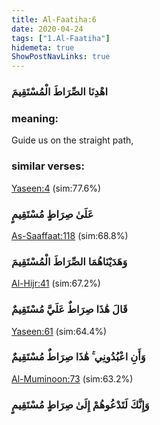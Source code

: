 ```yaml
---
title: Al-Faatiha:6
date: 2020-04-24
tags: ["1.Al-Faatiha"]
hidemeta: true 
ShowPostNavLinks: true 
---
```

### اهْدِنَا الصِّرَاطَ الْمُسْتَقِيمَ
### meaning: 
Guide us on the straight path,
### similar verses: 

[Yaseen:4](/36/4) (sim:77.6%)

### عَلَىٰ صِرَاطٍ مُسْتَقِيمٍ

[As-Saaffaat:118](/37/118) (sim:68.8%)

### وَهَدَيْنَاهُمَا الصِّرَاطَ الْمُسْتَقِيمَ

[Al-Hijr:41](/15/41) (sim:67.2%)

### قَالَ هَٰذَا صِرَاطٌ عَلَيَّ مُسْتَقِيمٌ

[Yaseen:61](/36/61) (sim:64.4%)

### وَأَنِ اعْبُدُونِي ۚ هَٰذَا صِرَاطٌ مُسْتَقِيمٌ

[Al-Muminoon:73](/23/73) (sim:63.2%)

### وَإِنَّكَ لَتَدْعُوهُمْ إِلَىٰ صِرَاطٍ مُسْتَقِيمٍ
